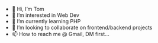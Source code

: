 - 👋 Hi, I’m Tom
- 👀 I’m interested in Web Dev
- 🌱 I’m currently learning PHP
- 💞️ I’m looking to collaborate on frontend/backend projects
- 📫 How to reach me @ Gmail, DM first...

<!---
tomn3811/tomn3811 is a ✨ special ✨ repository because its `README.md` (this file) appears on your GitHub profile.
You can click the Preview link to take a look at your changes.
--->
